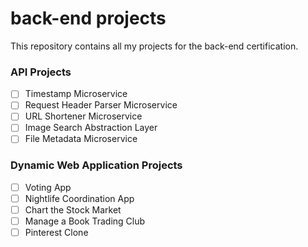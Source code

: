 # back-end projects

This repository contains all my projects for the back-end certification. 

### API Projects 

- [ ] Timestamp Microservice 
- [ ] Request Header Parser Microservice
- [ ] URL Shortener Microservice 
- [ ] Image Search Abstraction Layer 
- [ ] File Metadata Microservice

### Dynamic Web Application Projects 

- [ ] Voting App
- [ ] Nightlife Coordination App 
- [ ] Chart the Stock Market 
- [ ] Manage a Book Trading Club 
- [ ] Pinterest Clone 
